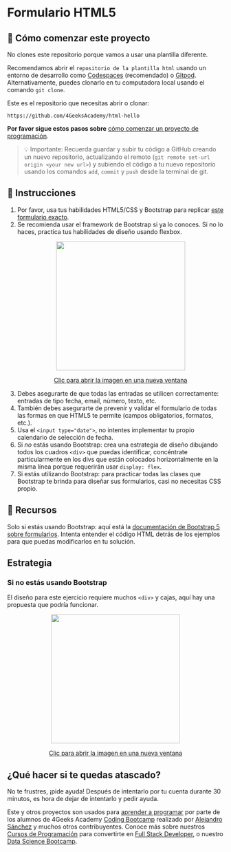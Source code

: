 <!--hide-->
# Formulario HTML5
<!--endhide-->

## 🌱 Cómo comenzar este proyecto

No clones este repositorio porque vamos a usar una plantilla diferente.

Recomendamos abrir el `repositorio de la plantilla html` usando un entorno de desarrollo como [Codespaces](https://4geeks.com/es/lesson/tutorial-de-github-codespaces) (recomendado) o [Gitpod](https://4geeks.com/es/lesson/como-utilizar-gitpod). Alternativamente, puedes clonarlo en tu computadora local usando el comando `git clone`.

Este es el repositorio que necesitas abrir o clonar:

```text
https://github.com/4GeeksAcademy/html-hello
```

**Por favor sigue estos pasos sobre** [cómo comenzar un proyecto de programación](https://4geeks.com/es/lesson/como-comenzar-un-proyecto-de-codificacion).

> 💡 Importante: Recuerda guardar y subir tu código a GitHub creando un nuevo repositorio, actualizando el remoto (`git remote set-url origin <your new url>`) y subiendo el código a tu nuevo repositorio usando los comandos `add`, `commit` y `push` desde la terminal de git.

## 📝 Instrucciones

1. Por favor, usa tus habilidades HTML5/CSS y Bootstrap para replicar [este formulario exacto](https://github.com/breatheco-de/html5-form/blob/master/preview.png?raw=true).
2. Se recomienda usar el framework de Bootstrap si ya lo conoces. Si no lo haces, practica tus habilidades de diseño usando flexbox.<p align="center"><p align="center"><img src="https://github.com/breatheco-de/html5-form/blob/master/preview.png?raw=true" height="300" /></p><p align="center"><a href="https://github.com/breatheco-de/html5-form/blob/master/preview.png?raw=true">Clic para abrir la imagen en una nueva ventana</a></p></p>
3. Debes asegurarte de que todas las entradas se utilicen correctamente: entradas de tipo fecha, email, número, texto, etc.
4. También debes asegurarte de prevenir y validar el formulario de todas las formas en que HTML5 te permite (campos obligatorios, formatos, etc.).
5. Usa el `<input type="date">`, no intentes implementar tu propio calendario de selección de fecha.
6. Si *no* estás usando Bootstrap: crea una estrategia de diseño dibujando todos los cuadros `<div>` que puedas identificar, concéntrate particularmente en los divs que están colocados horizontalmente en la misma línea porque requerirán usar `display: flex`.
7. Si estás utilizando Bootstrap: para practicar todas las clases que Bootstrap te brinda para diseñar sus formularios, casi no necesitas CSS propio.

## 📒 Recursos
Solo si estás usando Bootstrap: aquí está la [documentación de Bootstrap 5 sobre formularios](https://getbootstrap.com/docs/5.0/forms/overview/). Intenta entender el código HTML detrás de los ejemplos para que puedas modificarlos en tu solución.

## Estrategia

### Si no estás usando Bootstrap

El diseño para este ejercicio requiere muchos `<div>` y cajas, aquí hay una propuesta que podría funcionar.

<p align="center">
 <img src="https://github.com/breatheco-de/exercise-html5-form/blob/master/.learn/form-strateggy.png?raw=true" height="300" />
</p>
<p align="center"><a href="https://github.com/breatheco-de/exercise-html5-form/blob/master/.learn/form-strateggy.png?raw=true">Clic para abrir la imagen en una nueva ventana</a></p>

## ¿Qué hacer si te quedas atascado?

No te frustres, ¡pide ayuda! Después de intentarlo por tu cuenta durante 30 minutos, es hora de dejar de intentarlo y pedir ayuda.

Este y otros proyectos son usados para [aprender a programar](https://4geeksacademy.com/es/aprender-a-programar/aprender-a-programar-desde-cero) por parte de los alumnos de 4Geeks Academy [Coding Bootcamp](https://4geeksacademy.com/us/coding-bootcamp) realizado por [Alejandro Sánchez](https://twitter.com/alesanchezr) y muchos otros contribuyentes. Conoce más sobre nuestros [Cursos de Programación](https://4geeksacademy.com/es/curso-de-programacion-desde-cero?lang=es) para convertirte en [Full Stack Developer](https://4geeksacademy.com/es/coding-bootcamps/desarrollador-full-stack/?lang=es), o nuestro [Data Science Bootcamp](https://4geeksacademy.com/es/coding-bootcamps/curso-datascience-machine-learning).

